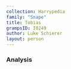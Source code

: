 ```yaml
---
collection: Harrypedia
family: "Snape"
title: Tobias
grampsID: I0249
author: Luke Schierer
layout: person
---
```


### Analysis
